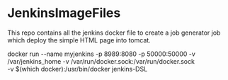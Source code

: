 # JenkinsImageFiles
This repo contains all the jenkins docker file to create a job generator job which deploy the simple HTML page into tomcat.


docker run --name myjenkins -p 8989:8080 -p 50000:50000 -v /var/jenkins_home -v /var/run/docker.sock:/var/run/docker.sock \
                -v $(which docker):/usr/bin/docker jenkins-DSL
